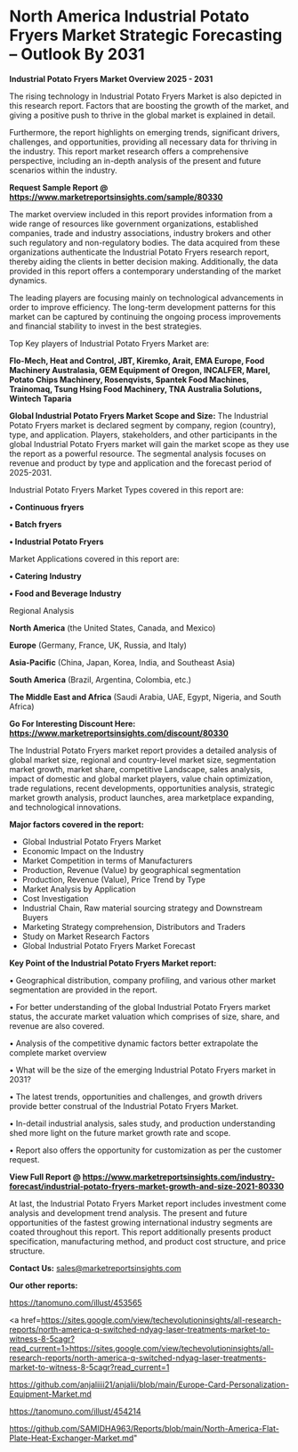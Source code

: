 # North America Industrial Potato Fryers Market Strategic Forecasting – Outlook By 2031

<Strong> Industrial Potato Fryers Market Overview 2025 - 2031</strong>

The rising technology in Industrial Potato Fryers Market is also depicted in this research report. Factors that are boosting the growth of the market, and giving a positive push to thrive in the global market is explained in detail.

Furthermore, the report highlights on emerging trends, significant drivers, challenges, and opportunities, providing all necessary data for thriving in the industry. This report market research offers a comprehensive perspective, including an in-depth analysis of the present and future scenarios within the industry.

<strong>Request Sample Report @ <a href=https://www.marketreportsinsights.com/sample/80330>https://www.marketreportsinsights.com/sample/80330</a></strong>

The market overview included in this report provides information from a wide range of resources like government organizations, established companies, trade and industry associations, industry brokers and other such regulatory and non-regulatory bodies. The data acquired from these organizations authenticate the Industrial Potato Fryers research report, thereby aiding the clients in better decision making. Additionally, the data provided in this report offers a contemporary understanding of the market dynamics.

The leading players are focusing mainly on technological advancements in order to improve efficiency. The long-term development patterns for this market can be captured by continuing the ongoing process improvements and financial stability to invest in the best strategies.

Top Key players of Industrial Potato Fryers Market are:

<strong>Flo-Mech, Heat and Control, JBT, Kiremko, Arait, EMA Europe, Food Machinery Australasia, GEM Equipment of Oregon, INCALFER, Marel, Potato Chips Machinery, Rosenqvists, Spantek Food Machines, Trainomaq, Tsung Hsing Food Machinery, TNA Australia Solutions, Wintech Taparia</strong>

<strong><b>Global Industrial Potato Fryers Market Scope and Size:</b></strong>
The Industrial Potato Fryers market is declared segment by company, region (country), type, and application. Players, stakeholders, and other participants in the global Industrial Potato Fryers market will gain the market scope as they use the report as a powerful resource. The segmental analysis focuses on revenue and product by type and application and the forecast period of 2025-2031.

Industrial Potato Fryers Market Types covered in this report are:

<strong>• Continuous fryers

• Batch fryers

• Industrial Potato Fryers</strong>

Market Applications covered in this report are:

<strong>• Catering Industry

• Food and Beverage Industry</strong> 

Regional Analysis

<strong>North America</strong> (the United States, Canada, and Mexico)

<strong>Europe</strong> (Germany, France, UK, Russia, and Italy)

<strong>Asia-Pacific</strong> (China, Japan, Korea, India, and Southeast Asia)

<strong>South America</strong> (Brazil, Argentina, Colombia, etc.)

<strong>The Middle East and Africa</strong> (Saudi Arabia, UAE, Egypt, Nigeria, and South Africa)

<strong>Go For Interesting Discount Here: <a href=https://www.marketreportsinsights.com/discount/80330>https://www.marketreportsinsights.com/discount/80330</a></strong>

The Industrial Potato Fryers market report provides a detailed analysis of global market size, regional and country-level market size, segmentation market growth, market share, competitive Landscape, sales analysis, impact of domestic and global market players, value chain optimization, trade regulations, recent developments, opportunities analysis, strategic market growth analysis, product launches, area marketplace expanding, and technological innovations.

<strong><b>Major factors covered in the report:</b></strong>
<ul>
  <li>Global Industrial Potato Fryers Market </li>
  <li>Economic Impact on the Industry</li>
  <li>Market Competition in terms of Manufacturers</li>
  <li>Production, Revenue (Value) by geographical segmentation</li>
  <li>Production, Revenue (Value), Price Trend by Type</li>
  <li>Market Analysis by Application</li>
  <li>Cost Investigation</li>
  <li>Industrial Chain, Raw material sourcing strategy and Downstream Buyers</li>
  <li>Marketing Strategy comprehension, Distributors and Traders</li>
  <li>Study on Market Research Factors</li>
  <li>Global Industrial Potato Fryers Market Forecast</li>
</ul>

<strong><b>Key Point of the Industrial Potato Fryers Market report:</b></strong>

• Geographical distribution, company profiling, and various other market segmentation are provided in the report.

• For better understanding of the global Industrial Potato Fryers market status, the accurate market valuation which comprises of size, share, and revenue are also covered.

• Analysis of the competitive dynamic factors better extrapolate the complete market overview

• What will be the size of the emerging Industrial Potato Fryers market in 2031?

• The latest trends, opportunities and challenges, and growth drivers provide better construal of the Industrial Potato Fryers Market.

• In-detail industrial analysis, sales study, and production understanding shed more light on the future market growth rate and scope.

• Report also offers the opportunity for customization as per the customer request.

<strong><b>View Full Report @ <a href=https://www.marketreportsinsights.com/industry-forecast/industrial-potato-fryers-market-growth-and-size-2021-80330>https://www.marketreportsinsights.com/industry-forecast/industrial-potato-fryers-market-growth-and-size-2021-80330</a></b></strong>


At last, the Industrial Potato Fryers Market report includes investment come analysis and development trend analysis. The present and future opportunities of the fastest growing international industry segments are coated throughout this report. This report additionally presents product specification, manufacturing method, and product cost structure, and price structure.

<strong>Contact Us:</strong>
sales@marketreportsinsights.com

<strong>Our other reports:</strong>

<a href=https://tanomuno.com/illust/453565>https://tanomuno.com/illust/453565</a>

<a href=https://sites.google.com/view/techevolutioninsights/all-research-reports/north-america-q-switched-ndyag-laser-treatments-market-to-witness-8-5cagr?read_current=1>https://sites.google.com/view/techevolutioninsights/all-research-reports/north-america-q-switched-ndyag-laser-treatments-market-to-witness-8-5cagr?read_current=1</a>

<a href=https://github.com/anjaliiii21/anjalii/blob/main/Europe-Card-Personalization-Equipment-Market.md>https://github.com/anjaliiii21/anjalii/blob/main/Europe-Card-Personalization-Equipment-Market.md</a>

<a href=https://tanomuno.com/illust/454214>https://tanomuno.com/illust/454214</a>

<a href=https://github.com/SAMIDHA963/Reports/blob/main/North-America-Flat-Plate-Heat-Exchanger-Market.md>https://github.com/SAMIDHA963/Reports/blob/main/North-America-Flat-Plate-Heat-Exchanger-Market.md</a>"
